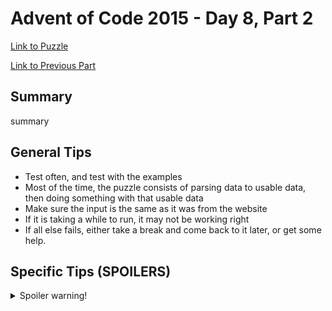 # Advent of Code 2015 - Day 8, Part 2

[Link to Puzzle](https://adventofcode.com/2015/day/8#part2)

[Link to Previous Part](https://github.com/CodingAP/unofficial-aoc-syllabus/blob/main/years/2015/day8/part1.md)

## Summary
summary

## General Tips
- Test often, and test with the examples
- Most of the time, the puzzle consists of parsing data to usable data, then doing something with that usable data
- Make sure the input is the same as it was from the website
- If it is taking a while to run, it may not be working right
- If all else fails, either take a break and come back to it later, or get some help.

## Specific Tips (SPOILERS)
<details> <summary>Spoiler warning!</summary>

specific tips

</details>